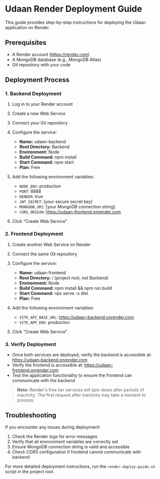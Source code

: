 # Udaan Render Deployment Guide

This guide provides step-by-step instructions for deploying the Udaan application on Render.

## Prerequisites

- A Render account (https://render.com)
- A MongoDB database (e.g., MongoDB Atlas)
- Git repository with your code

## Deployment Process

### 1. Backend Deployment

1. Log in to your Render account
2. Create a new Web Service
3. Connect your Git repository
4. Configure the service:
   - **Name:** udaan-backend
   - **Root Directory:** Backend
   - **Environment:** Node
   - **Build Command:** npm install
   - **Start Command:** npm start
   - **Plan:** Free

5. Add the following environment variables:
   - `NODE_ENV`: production
   - `PORT`: 8888
   - `RENDER`: true
   - `JWT_SECRET`: [your secure secret key]
   - `MONGODB_URI`: [your MongoDB connection string]
   - `CORS_ORIGIN`: https://udaan-frontend.onrender.com

6. Click "Create Web Service"

### 2. Frontend Deployment

1. Create another Web Service on Render
2. Connect the same Git repository
3. Configure the service:
   - **Name:** udaan-frontend
   - **Root Directory:** / (project root, not Backend)
   - **Environment:** Node
   - **Build Command:** npm install && npm run build
   - **Start Command:** npx serve -s dist
   - **Plan:** Free

4. Add the following environment variables:
   - `VITE_API_BASE_URL`: https://udaan-backend.onrender.com
   - `VITE_APP_ENV`: production

5. Click "Create Web Service"

### 3. Verify Deployment

- Once both services are deployed, verify the backend is accessible at: https://udaan-backend.onrender.com
- Verify the frontend is accessible at: https://udaan-frontend.onrender.com
- Test the application functionality to ensure the frontend can communicate with the backend

> **Note:** Render's free tier services will spin down after periods of inactivity. The first request after inactivity may take a moment to process.

## Troubleshooting

If you encounter any issues during deployment:

1. Check the Render logs for error messages
2. Verify that all environment variables are correctly set
3. Ensure MongoDB connection string is valid and accessible
4. Check CORS configuration if frontend cannot communicate with backend

For more detailed deployment instructions, run the `render-deploy-guide.sh` script in the project root.
